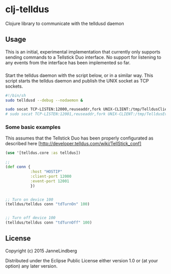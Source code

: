 # clj-telldus
Clojure library to communicate with the telldusd daemon

## Usage
This is an initial, experimental implementation that currently only supports sending commands to a Tellstick Duo interface.
No support for listening to any events from the interface has been implemented so far.

###
Start the telldus daemon with the script below, or in a similar way. This script starts the telldus daemon and publish the
UNIX socket as TCP sockets.


```sh
#!/bin/sh
sudo telldusd --debug --nodaemon &

sudo socat TCP-LISTEN:12000,reuseaddr,fork UNIX-CLIENT:/tmp/TelldusClient &
# sudo socat TCP-LISTEN:12001,reuseaddr,fork UNIX-CLIENT:/tmp/TelldusEvents &
```



### Some basic examples
This assumes that the Tellstick Duo has been properly configurated as described here [http://developer.telldus.com/wiki/TellStick_conf]


```clojure
(use '[telldus.core :as telldus])
```


```clojure
;; 
(def conn {
           :host "HOSTIP"
           :client-port 12000
           :event-port 12001
           })
```


```clojure

;; Turn on device 100
(telldus/telldus conn "tdTurnOn" 100)


;; Turn off device 100
(telldus/telldus conn "tdTurnOff" 100)

```



## License

Copyright (c) 2015 JanneLindberg

Distributed under the Eclipse Public License either version 1.0 or (at
your option) any later version.
